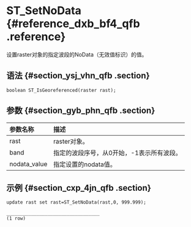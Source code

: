 # ST\_SetNoData {#reference_dxb_bf4_qfb .reference}

设置raster对象的指定波段的NoData（无效值标识）的值。

## 语法 {#section_ysj_vhn_qfb .section}

```
boolean ST_IsGeoreferenced(raster rast);
```

## 参数 {#section_gyb_phn_qfb .section}

|参数名称|描述|
|:---|:-|
|rast|raster对象。|
|band|指定的波段序号，从0开始，-1表示所有波段。|
|nodata\_value|指定设置的nodata值。|

## 示例 {#section_cxp_4jn_qfb .section}

```
update rast set rast=ST_SetNoData(rast,0, 999.999);

__________________________________
(1 row)
```

